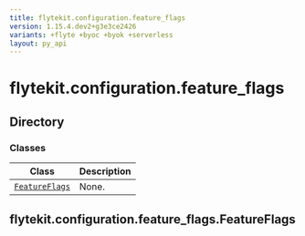 ```yaml
---
title: flytekit.configuration.feature_flags
version: 1.15.4.dev2+g3e3ce2426
variants: +flyte +byoc +byok +serverless
layout: py_api
---
```


# flytekit.configuration.feature_flags

## Directory

### Classes

| Class | Description |
|-|-|
| [`FeatureFlags`](.././flytekit.configuration.feature_flags#flytekitconfigurationfeature_flagsfeatureflags) | None. |

## flytekit.configuration.feature_flags.FeatureFlags

